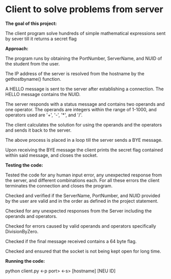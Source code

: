 <H1>Client to solve problems from server</H1>

**The goal of this project:**

The client program solve hundreds of simple mathematical expressions sent by sever till it returns a secret flag

**Approach:**

The program runs by obtaining the PortNumber, ServerName, and NUID of the student from the user.

The IP address of the server is resolved from the hostname by the gethostbyname() function.

A HELLO message is sent to the server after establishing a connection. The HELLO message contains the NUID.

The server responds with a status message and contains two operands and one operator. The operands are integers within the range of 1-1000, and operators used are '+', '-', '*', and '/'.

The client calculates the solution for using the operands and the operators and sends it back to the server.

The above process is placed in a loop till the server sends a BYE message.

Upon receiving the BYE message the client prints the secret flag contained within said message, and closes the socket.

**Testing the code:**

Tested the code for any human input error, any unexpected response from the server, and different combinations each. For all these errors the client terminates the connection and closes the program.

Checked and verified if the ServerName, PortNumber, and NUID provided by the user are valid and in the order as defined in the project statement.

Checked for any unexpected responses from the Server including the operands and operators. 

Checked for errors caused by valid operands and operators specifically DivisionByZero.

Checked if the final message received contains a 64 byte flag. 

Checked and ensured that the socket is not being kept open for long time.

**Running the code:**

python client.py <-p port> <-s> [hostname] [NEU ID]
